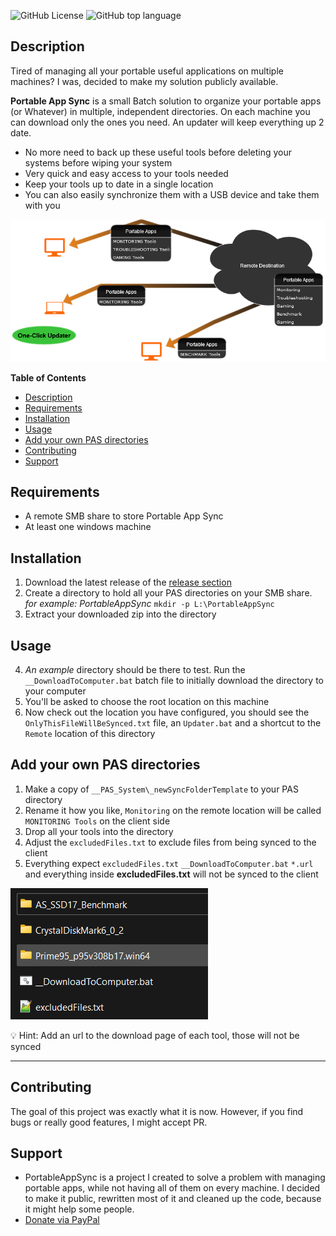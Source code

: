 ![GitHub License](https://img.shields.io/github/license/CodeAnthem/Portable-Apps-Sync-for-Windows) ![GitHub top language](https://img.shields.io/github/languages/top/CodeAnthem/Portable-Apps-Sync-for-Windows)

## Description

Tired of managing all your portable useful applications on multiple machines? I was, decided to make my solution publicly available.

**Portable App Sync** is a small Batch solution to organize your portable apps (or Whatever) in multiple, independent directories. On each machine you can download only the ones you need. An updater will keep everything up 2 date.
 - No more need to back up these useful tools before deleting your systems before wiping your system
 - Very quick and easy access to your tools needed
 - Keep your tools up to date in a single location
 - You can also easily synchronize them with a USB device and take them with you

![PAS_Illustration](assets/images/PAS_Illustration.png)


**Table of Contents**
- [Description](#description)
- [Requirements](#requirements)
- [Installation](#installation)
- [Usage](#usage)
- [Add your own PAS directories](#add-your-own-pas-directories)
- [Contributing](#contributing)
- [Support](#support)

## Requirements
 - A remote SMB share to store Portable App Sync
 - At least one windows machine

## Installation
1. Download the latest release of the [release section](releases)
2. Create a directory to hold all your PAS directories on your SMB share. *for example: PortableAppSync* `mkdir -p L:\PortableAppSync`
3. Extract your downloaded zip into the directory

## Usage
4. *An example* directory should be there to test. Run the `__DownloadToComputer.bat` batch file to initially download the directory to your computer
5. You'll be asked to choose the root location on this machine
6. Now check out the location you have configured, you should see the `OnlyThisFileWillBeSynced.txt` file, an `Updater.bat` and a shortcut to the `Remote` location of this directory

## Add your own PAS directories
1. Make a copy of `__PAS_System\_newSyncFolderTemplate` to your PAS directory
2. Rename it how you like, `Monitoring` on the remote location will be called `MONITORING Tools` on the client side
3. Drop all your tools into the directory
4. Adjust the `excludedFiles.txt` to exclude files from being synced to the client
5. Everything expect `excludedFiles.txt` `__DownloadToComputer.bat` `*.url` and everything inside **excludedFiles.txt** will not be synced to the client

![PAS_Illustration](assets/images/PAS_Example.png)

💡 Hint: Add an url to the download page of each tool, those will not be synced

---

## Contributing
The goal of this project was exactly what it is now. However, if you find bugs or really good features, I might accept PR.

## Support
- PortableAppSync is a project I created to solve a problem with managing portable apps, while not having all of them on every machine. I decided to make it public, rewritten most of it and cleaned up the code, because it might help some people.
- [Donate via PayPal](https://paypal.com/donate/?hosted_button_id=NX3BCLM4FPFLS)